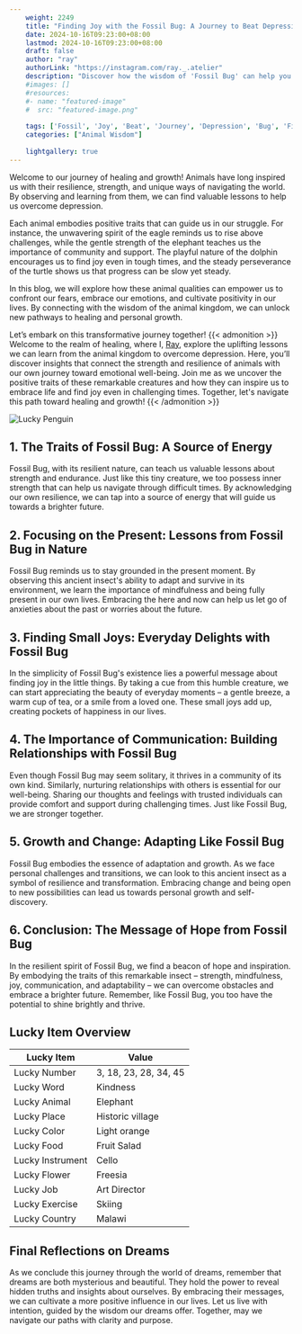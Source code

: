 ```yaml
---
    weight: 2249
    title: "Finding Joy with the Fossil Bug: A Journey to Beat Depression"  # Assuming 'title' column exists
    date: 2024-10-16T09:23:00+08:00
    lastmod: 2024-10-16T09:23:00+08:00
    draft: false
    author: "ray"
    authorLink: "https://instagram.com/ray._.atelier"
    description: "Discover how the wisdom of 'Fossil Bug' can help you overcome depression and find joy in your life journey."
    #images: []
    #resources:
    #- name: "featured-image"
    #  src: "featured-image.png"
    
    tags: ['Fossil', 'Joy', 'Beat', 'Journey', 'Depression', 'Bug', 'Finding']
    categories: ["Animal Wisdom"]
    
    lightgallery: true
---
```

    
Welcome to our journey of healing and growth! Animals have long inspired us with their resilience, strength, and unique ways of navigating the world. By observing and learning from them, we can find valuable lessons to help us overcome depression.

Each animal embodies positive traits that can guide us in our struggle. For instance, the unwavering spirit of the eagle reminds us to rise above challenges, while the gentle strength of the elephant teaches us the importance of community and support. The playful nature of the dolphin encourages us to find joy even in tough times, and the steady perseverance of the turtle shows us that progress can be slow yet steady.

In this blog, we will explore how these animal qualities can empower us to confront our fears, embrace our emotions, and cultivate positivity in our lives. By connecting with the wisdom of the animal kingdom, we can unlock new pathways to healing and personal growth.

Let’s embark on this transformative journey together!
{{< admonition >}}
Welcome to the realm of healing, where I, [Ray](https://instagram.com/ray._.atelier), explore the uplifting lessons we can learn from the animal kingdom to overcome depression. Here, you’ll discover insights that connect the strength and resilience of animals with our own journey toward emotional well-being. Join me as we uncover the positive traits of these remarkable creatures and how they can inspire us to embrace life and find joy even in challenging times. Together, let's navigate this path toward healing and growth!
{{< /admonition >}}

![Lucky Penguin](https://cdn.pixabay.com/photo/2024/09/07/02/34/penguins-9028827_1280.jpg "Lucky Penguin")

## 1. The Traits of Fossil Bug: A Source of Energy
Fossil Bug, with its resilient nature, can teach us valuable lessons about strength and endurance. Just like this tiny creature, we too possess inner strength that can help us navigate through difficult times. By acknowledging our own resilience, we can tap into a source of energy that will guide us towards a brighter future.

## 2. Focusing on the Present: Lessons from Fossil Bug in Nature
Fossil Bug reminds us to stay grounded in the present moment. By observing this ancient insect's ability to adapt and survive in its environment, we learn the importance of mindfulness and being fully present in our own lives. Embracing the here and now can help us let go of anxieties about the past or worries about the future.

## 3. Finding Small Joys: Everyday Delights with Fossil Bug
In the simplicity of Fossil Bug's existence lies a powerful message about finding joy in the little things. By taking a cue from this humble creature, we can start appreciating the beauty of everyday moments – a gentle breeze, a warm cup of tea, or a smile from a loved one. These small joys add up, creating pockets of happiness in our lives.

## 4. The Importance of Communication: Building Relationships with Fossil Bug
Even though Fossil Bug may seem solitary, it thrives in a community of its own kind. Similarly, nurturing relationships with others is essential for our well-being. Sharing our thoughts and feelings with trusted individuals can provide comfort and support during challenging times. Just like Fossil Bug, we are stronger together.

## 5. Growth and Change: Adapting Like Fossil Bug
Fossil Bug embodies the essence of adaptation and growth. As we face personal challenges and transitions, we can look to this ancient insect as a symbol of resilience and transformation. Embracing change and being open to new possibilities can lead us towards personal growth and self-discovery.

## 6. Conclusion: The Message of Hope from Fossil Bug
In the resilient spirit of Fossil Bug, we find a beacon of hope and inspiration. By embodying the traits of this remarkable insect – strength, mindfulness, joy, communication, and adaptability – we can overcome obstacles and embrace a brighter future. Remember, like Fossil Bug, you too have the potential to shine brightly and thrive.


## Lucky Item Overview
| Lucky Item          | Value              |
|---------------|--------------------|
| Lucky Number        | 3, 18, 23, 28, 34, 45  |
| Lucky Word          | Kindness |
| Lucky Animal        | Elephant |
| Lucky Place         | Historic village     |
| Lucky Color         | Light orange     |
| Lucky Food          | Fruit Salad      |
| Lucky Instrument    | Cello |
| Lucky Flower        | Freesia    |
| Lucky Job           | Art Director       |
| Lucky Exercise      | Skiing  |
| Lucky Country       | Malawi    |


##  Final Reflections on Dreams

As we conclude this journey through the world of dreams, remember that dreams are both mysterious and beautiful. They hold the power to reveal hidden truths and insights about ourselves. By embracing their messages, we can cultivate a more positive influence in our lives. Let us live with intention, guided by the wisdom our dreams offer. Together, may we navigate our paths with clarity and purpose.
